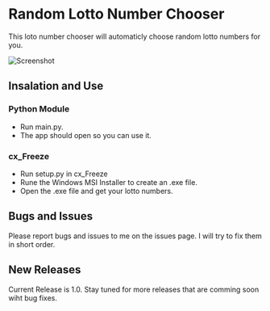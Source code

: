 # Random Lotto Number Chooser
This loto number chooser will automaticly choose random lotto numbers for you.

![Screenshot](https://raw.githubusercontent.com/willtheorangeguy/Random-Lotto-Number-Chooser/master/Screenshot.PNG)

## Insalation and Use

### Python Module
- Run main.py.
- The app should open so you can use it.

### cx_Freeze
- Run setup.py in cx_Freeze
- Rune the Windows MSI Installer to create an .exe file.
- Open the .exe file and get your lotto numbers.

## Bugs and Issues
Please report bugs and issues to me on the issues page.
I will try to fix them in short order.

## New Releases
Current Release is 1.0.
Stay tuned for more releases that are comming soon wiht bug fixes.
